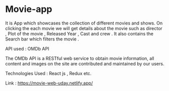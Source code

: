 
# Movie-app

It is App which showcases the collection of different movies and shows. On clicking the each movie we will get details about the movie such as director , Plot of the movie , Released Year , Cast and crew . It also contains the Search bar which filters the movie .

API used : OMDb API 

The OMDb API is a RESTful web service to obtain movie information, all content and images on the site are contributed and maintained by our users.

Technologies Used :  React js , Redux etc.


Link : https://movie-web-uday.netlify.app/
